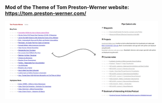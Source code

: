 ### Mod of the Theme of Tom Preston-Werner website: https://tom.preston-werner.com/

![](Mojombo_mod.png)
